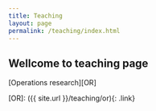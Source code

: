 ```yaml
---
title: Teaching
layout: page
permalink: /teaching/index.html
---
```


## Wellcome to teaching page

[Operations research][OR]

[OR]: ({{ site.url }}/teaching/or){: .link}
